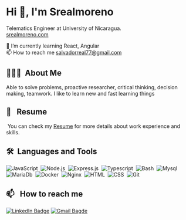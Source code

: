 # Hi 👋, I'm Srealmoreno

Telematics Engineer at University of Nicaragua.  
[srealmoreno.com](https://srealmoreno.com)

🌱 I’m currently learning React, Angular  
📫 How to reach me salvadorreal77@gmail.com

## 👨🏻‍💻 &nbsp;About Me

Able to solve problems, proactive researcher, critical thinking, decision making, teamwork. I like to learn new and fast learning things

## 📄 &nbsp; Resume

&nbsp;You can check my [Resume](https://docs.google.com/document/d/1nJtmAZaNgOHQ-CTyDJ-uZC1pWcabwXqWfcmarCVyFk4/edit?usp=sharing) for more details about work experience and skills.

## 🛠 &nbsp;Languages and Tools

![JavaScript](https://img.shields.io/badge/-JavaScript-05122A?style=flat&logo=javascript)&nbsp;
![Node.js](https://img.shields.io/badge/Node-05122A?style=flat&logo=node.js)&nbsp;
![Express.js](https://img.shields.io/badge/Express.js-05122A?style=flat&logo=node.js)&nbsp;
![Typescript](https://img.shields.io/badge/TypeScript-05122A?style=flat&logo=Typescript&logoColor=blue)&nbsp;
![Bash](https://img.shields.io/badge/Bash-05122A?style=flat&logo=linux&logoColor=white)&nbsp;
![Mysql](https://img.shields.io/badge/PostgreSQL-05122A?style=flat&logo=mysql&logoColor=blue)&nbsp;
![MariaDb](https://img.shields.io/badge/MariaDB-05122A?style=flat&logo=mariadb&logoColor=green)&nbsp;
![Docker](https://img.shields.io/badge/Docker-05122A?style=flat&logo=Docker)&nbsp;
![Nginx](https://img.shields.io/badge/Nginx-05122A?style=flat&logo=Nginx)&nbsp;
![HTML](https://img.shields.io/badge/-HTML-05122A?style=flat&logo=HTML5)&nbsp;
![CSS](https://img.shields.io/badge/-CSS-05122A?style=flat&logo=CSS3&logoColor=1572B6)&nbsp;
![Git](https://img.shields.io/badge/-Git-05122A?style=flat&logo=git)&nbsp;

## 📫 &nbsp; How to reach me

[![LinkedIn Badge](https://img.shields.io/badge/LinkedIn-Profile-informational?style=flat&logo=linkedin&logoColor=white&color=1CA2F1)](https://www.linkedin.com/in/srealmoreno/)
[![Gmail Bagde](https://img.shields.io/badge/Gmail-D14836?style=flat&logo=gmail&logoColor=white)](mailto:salvadorreal77@gmail.com)
